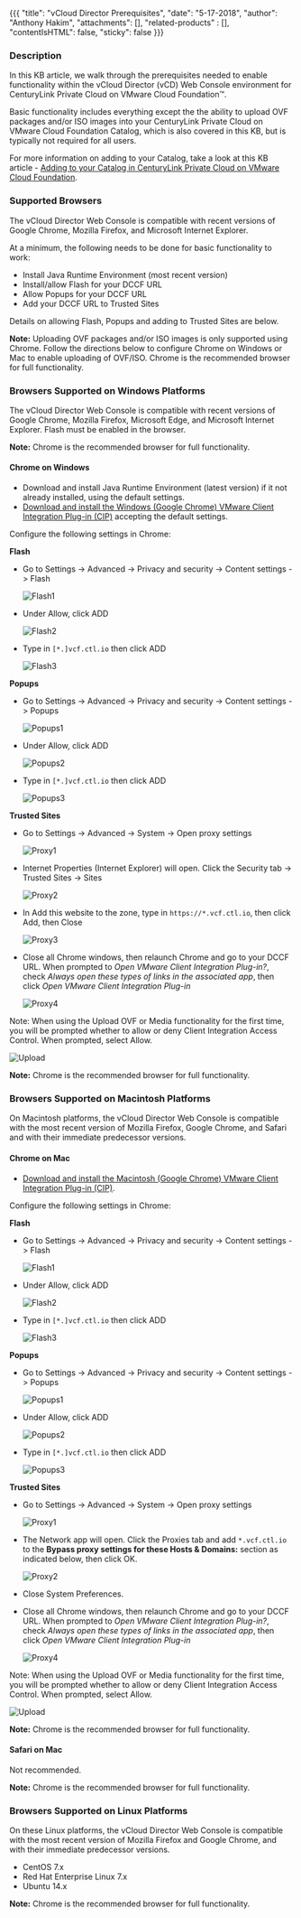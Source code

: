{{{
  "title": "vCloud Director Prerequisites",
  "date": "5-17-2018",
  "author": "Anthony Hakim",
  "attachments": [],
  "related-products" : [],
  "contentIsHTML": false,
  "sticky": false
}}}

### Description
In this KB article, we walk through the prerequisites needed to enable functionality within the vCloud Director (vCD) Web Console environment for CenturyLink Private Cloud on VMware Cloud Foundation™.

Basic functionality includes everything except the the ability to upload OVF packages and/or ISO images into your CenturyLink Private Cloud on VMware Cloud Foundation Catalog, which is also covered in this KB, but is typically not required for all users.

For more information on adding to your Catalog, take a look at this KB article - [Adding to your Catalog in CenturyLink Private Cloud on VMware Cloud Foundation](add-to-catalog.md).

### Supported Browsers
The vCloud Director Web Console is compatible with recent versions of Google Chrome, Mozilla Firefox, and Microsoft Internet Explorer.

At a minimum, the following needs to be done for basic functionality to work:

* Install Java Runtime Environment (most recent version)
* Install/allow Flash for your DCCF URL
* Allow Popups for your DCCF URL
* Add your DCCF URL to Trusted Sites

Details on allowing Flash, Popups and adding to Trusted Sites are below.

**Note:** Uploading OVF packages and/or ISO images is only supported using Chrome. Follow the directions below to configure Chrome on Windows or Mac to enable uploading of OVF/ISO. Chrome is the recommended browser for full functionality.

### Browsers Supported on Windows Platforms
The vCloud Director Web Console is compatible with recent versions of Google Chrome, Mozilla Firefox, Microsoft Edge, and Microsoft Internet Explorer. Flash must be enabled in the browser.

**Note:** Chrome is the recommended browser for full functionality.

#### Chrome on Windows

* Download and install Java Runtime Environment (latest version) if it not already installed, using the default settings.
* [Download and install the Windows (Google Chrome) VMware Client Integration Plug-in (CIP)](https://kb.vmware.com/s/article/2145401) accepting the default settings.

Configure the following settings in Chrome:

**Flash**
* Go to Settings -> Advanced -> Privacy and security -> Content settings -> Flash

  ![Flash1](../../images/dccf/vcd-prerequisites-chrome3.png)

* Under Allow, click ADD

  ![Flash2](../../images/dccf/vcd-prerequisites-chrome3a.png)

* Type in `[*.]vcf.ctl.io` then click ADD

  ![Flash3](../../images/dccf/vcd-prerequisites-chrome3b.png)

**Popups**
* Go to Settings -> Advanced -> Privacy and security -> Content settings -> Popups

  ![Popups1](../../images/dccf/vcd-prerequisites-chrome4.png)

* Under Allow, click ADD

  ![Popups2](../../images/dccf/vcd-prerequisites-chrome4a.png)

* Type in `[*.]vcf.ctl.io` then click ADD

  ![Popups3](../../images/dccf/vcd-prerequisites-chrome4b.png)

**Trusted Sites**
* Go to Settings -> Advanced -> System -> Open proxy settings

  ![Proxy1](../../images/dccf/vcd-prerequisites-chrome5.png)

* Internet Properties (Internet Explorer) will open. Click the Security tab -> Trusted Sites -> Sites

  ![Proxy2](../../images/dccf/vcd-prerequisites-chrome5a.png)

* In Add this website to the zone, type in `https://*.vcf.ctl.io`, then click Add, then Close

  ![Proxy3](../../images/dccf/vcd-prerequisites-chrome5b.png)

* Close all Chrome windows, then relaunch Chrome and go to your DCCF URL. When prompted to _Open VMware Client Integration Plug-in?_, check _Always open these types of links in the associated app_, then click _Open VMware Client Integration Plug-in_

  ![Proxy4](../../images/dccf/vcd-prerequisites-chrome6.png)


Note: When using the Upload OVF or Media functionality for the first time, you will be prompted whether to allow or deny Client Integration Access Control. When prompted, select Allow.

  ![Upload](../../images/dccf/vcd-prerequisites-chrome7.png)

**Note:** Chrome is the recommended browser for full functionality.

### Browsers Supported on Macintosh Platforms
On Macintosh platforms, the vCloud Director Web Console is compatible with the most recent version of Mozilla Firefox, Google Chrome, and Safari and with their immediate predecessor versions.

#### Chrome on Mac
* [Download and install the Macintosh (Google Chrome) VMware Client Integration Plug-in (CIP)](https://kb.vmware.com/s/article/2145401).

Configure the following settings in Chrome:

**Flash**
* Go to Settings -> Advanced -> Privacy and security -> Content settings -> Flash

  ![Flash1](../../images/dccf/vcd-prerequisites-chrome3.png)

* Under Allow, click ADD

  ![Flash2](../../images/dccf/vcd-prerequisites-chrome3a.png)

* Type in `[*.]vcf.ctl.io` then click ADD

  ![Flash3](../../images/dccf/vcd-prerequisites-chrome3b.png)

**Popups**
* Go to Settings -> Advanced -> Privacy and security -> Content settings -> Popups

  ![Popups1](../../images/dccf/vcd-prerequisites-chrome4.png)

* Under Allow, click ADD

  ![Popups2](../../images/dccf/vcd-prerequisites-chrome4a.png)

* Type in `[*.]vcf.ctl.io` then click ADD

  ![Popups3](../../images/dccf/vcd-prerequisites-chrome4b.png)

**Trusted Sites**
* Go to Settings -> Advanced -> System -> Open proxy settings

  ![Proxy1](../../images/dccf/vcd-prerequisites-chrome5.png)

* The Network app will open. Click the Proxies tab and add `*.vcf.ctl.io` to the **Bypass proxy settings for these Hosts & Domains:** section as indicated below, then click OK.

  ![Proxy2](../../images/dccf/vcd-prerequisites-chrome5c.png)

* Close System Preferences.

* Close all Chrome windows, then relaunch Chrome and go to your DCCF URL. When prompted to _Open VMware Client Integration Plug-in?_, check _Always open these types of links in the associated app_, then click _Open VMware Client Integration Plug-in_

  ![Proxy4](../../images/dccf/vcd-prerequisites-chrome6.png)


Note: When using the Upload OVF or Media functionality for the first time, you will be prompted whether to allow or deny Client Integration Access Control. When prompted, select Allow.

  ![Upload](../../images/dccf/vcd-prerequisites-chrome7.png)

**Note:** Chrome is the recommended browser for full functionality.

#### Safari on Mac
Not recommended.

**Note:** Chrome is the recommended browser for full functionality.

### Browsers Supported on Linux Platforms
On these Linux platforms, the vCloud Director Web Console is compatible with the most recent version of Mozilla Firefox and Google Chrome, and with their immediate predecessor versions.

* CentOS 7.x
* Red Hat Enterprise Linux 7.x
* Ubuntu 14.x

**Note:** Chrome is the recommended browser for full functionality.
